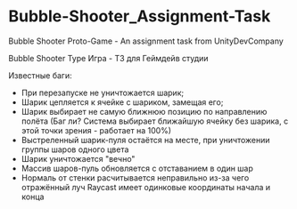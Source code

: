 # Bubble-Shooter_Assignment-Task
Bubble Shooter Proto-Game - An assignment task from UnityDevCompany 

Bubble Shooter Type Игра - ТЗ для Геймдейв студии

Известные баги:
- При перезапуске не уничтожается шарик;
- Шарик цепляется к ячейке с шариком, замещая его;
- Шарик выбирает не самую ближнюю позицию по направлению полёта (Баг ли? Система выбирает ближайшую ячейку без шарика, с этой точки зрения - работает на 100%)
- Выстреленный шарик-пуля остаётся на месте, при уничтожении группы шаров одного цвета
- Шарик уничтожается "вечно"
- Массив шаров-пуль обновляется с отставанием в один шар
- Нормаль от стенки расчитывается неправильно из-за чего отражённый луч Raycast имеет одинковые координаты начала и конца
